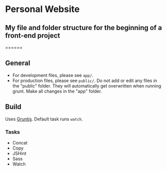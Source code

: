 # Personal Website
## My file and folder structure for the beginning of a front-end project 
======

## General

- For development files, please see `app/`.
- For production files, please see `public/`. Do not add or edit any files in the "public" folder. They will automatically get overwritten when running grunt. Make all changes in the "app" folder.


## Build

Uses [Gruntjs](http://gruntjs.com/). Default task runs `watch`.

### Tasks

- Concat
- Copy
- JSHint
- Sass
- Watch